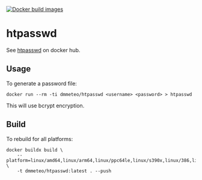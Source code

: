 [![Docker build images](https://github.com/dmmeteo/docker-htpasswd/actions/workflows/docker.yml/badge.svg)](https://github.com/dmmeteo/docker-htpasswd/actions/workflows/docker.yml)

# htpasswd

See [htpasswd](https://hub.docker.com/r/dmmeteo/htpasswd) on docker hub.

## Usage

To generate a password file:

```shell
docker run --rm -ti dmmeteo/htpasswd <username> <password> > htpasswd
```

This will use bcrypt encryption.

## Build

To rebuild for all platforms:

```shell
docker buildx build \
    --platform=linux/amd64,linux/arm64,linux/ppc64le,linux/s390x,linux/386,linux/arm/v7,linux/arm/v6 \
    -t dmmeteo/htpasswd:latest . --push
```

